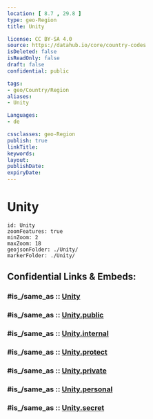 ```yaml
---
location: [ 8.7 , 29.8 ] 
type: geo-Region
title: Unity

license: CC BY-SA 4.0
source: https://datahub.io/core/country-codes
isDeleted: false
isReadOnly: false
draft: false
confidential: public

tags:
- geo/Country/Region
aliases:
- Unity

Languages:
- de

cssclasses: geo-Region
publish: true
linkTitle: 
keywords: 
layout: 
publishDate: 
expiryDate: 
---
```


# Unity

```leaflet
id: Unity
zoomFeatures: true 
minZoom: 2 
maxZoom: 18
geojsonFolder: ./Unity/
markerFolder: ./Unity/
```


## Confidential Links & Embeds: 

### #is_/same_as :: [Unity](/_Standards/Earth/Continent/Africa/Africa~East/Sudan~South/States~Sudan~South/Unity.md) 

### #is_/same_as :: [Unity.public](/_public/Earth/Continent/Africa/Africa~East/Sudan~South/States~Sudan~South/Unity.public.md) 

### #is_/same_as :: [Unity.internal](/_internal/Earth/Continent/Africa/Africa~East/Sudan~South/States~Sudan~South/Unity.internal.md) 

### #is_/same_as :: [Unity.protect](/_protect/Earth/Continent/Africa/Africa~East/Sudan~South/States~Sudan~South/Unity.protect.md) 

### #is_/same_as :: [Unity.private](/_private/Earth/Continent/Africa/Africa~East/Sudan~South/States~Sudan~South/Unity.private.md) 

### #is_/same_as :: [Unity.personal](/_personal/Earth/Continent/Africa/Africa~East/Sudan~South/States~Sudan~South/Unity.personal.md) 

### #is_/same_as :: [Unity.secret](/_secret/Earth/Continent/Africa/Africa~East/Sudan~South/States~Sudan~South/Unity.secret.md)

